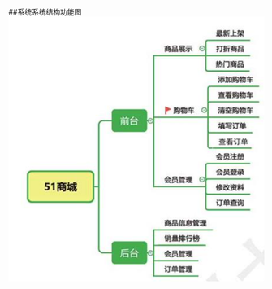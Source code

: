 ##系统系统结构功能图
![系统结构功能图](https://github.com/KikyoWu/Easygui/blob/master/image/%E7%B3%BB%E7%BB%9F%E7%BB%93%E6%9E%84%E5%8A%9F%E8%83%BD%E5%9B%BE.png)
